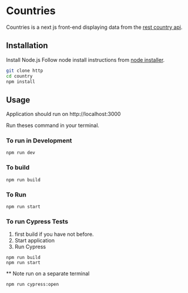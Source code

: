 # Countries

Countries is a next js front-end displaying data from the [rest country api](https://restcountries.com/#api-endpoints-v2).

## Installation

Install Node.js 
Follow node install instructions from [node installer](https://nodejs.org/en/download/).

```bash
git clone http
cd country
npm install
```

## Usage
Application should run on http://localhost:3000

Run theses command in your terminal.
### To run in Development
```
npm run dev
```
### To build
```
npm run build
```
### To Run
```
npm run start
```
###  To run Cypress Tests
1. first build if you have not before.
2. Start application 
3. Run Cypress
```
npm run build 
npm run start
```
** Note
run on a separate terminal
```
npm run cypress:open
```

